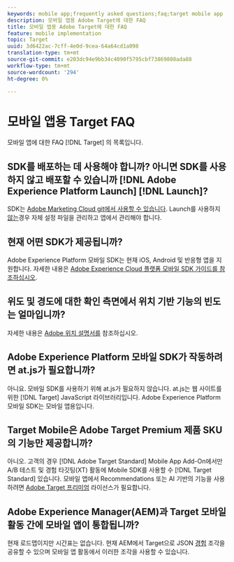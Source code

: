 ```yaml
---
keywords: mobile app;frequently asked questions;faq;target mobile app
description: 모바일 앱용 Adobe Target에 대한 FAQ
title: 모바일 앱용 Adobe Target에 대한 FAQ
feature: mobile implementation
topic: Target
uuid: 3d6422ac-7cff-4e0d-9cea-64a64cd1a098
translation-type: tm+mt
source-git-commit: e203dc94e9bb34c4090f5795cbf73869808ada88
workflow-type: tm+mt
source-wordcount: '294'
ht-degree: 0%

---
```



# 모바일 앱용 Target FAQ

모바일 앱에 대한 FAQ [!DNL Target] 의 목록입니다.

## SDK를 배포하는 데 사용해야 합니까? 아니면 SDK를 사용하지 않고 배포할 수 있습니까 [!DNL Adobe Experience Platform Launch] [!DNL Launch]?

SDK는 [Adobe Marketing Cloud git에서 사용할 수 있습니다](https://github.com/Adobe-Marketing-Cloud/acp-sdks/). Launch를 사용하지 [않는](https://docs.adobe.com/content/help/en/launch/using/overview.html)경우 자체 설정 파일을 관리하고 앱에서 관리해야 합니다.

## 현재 어떤 SDK가 제공됩니까?

Adobe Experience Platform 모바일 SDK는 현재 iOS, Android 및 반응형 앱을 지원합니다. 자세한 내용은 [Adobe Experience Cloud 플랫폼 모바일 SDK 가이드를 참조하십시오](https://aep-sdks.gitbook.io/docs/).

## 위도 및 경도에 대한 확인 측면에서 위치 기반 기능의 빈도는 얼마입니까?

자세한 내용은 [Adobe 위치 설명서를](https://placesdocs.com/places-services-by-adobe-documentation/) 참조하십시오.

## Adobe Experience Platform 모바일 SDK가 작동하려면 at.js가 필요합니까?

아니요. 모바일 SDK를 사용하기 위해 at.js가 필요하지 않습니다. at.js는 웹 사이트를 위한 [!DNL Target] JavaScript 라이브러리입니다. Adobe Experience Platform 모바일 SDK는 모바일 앱용입니다.

## Target Mobile은 Adobe Target Premium 제품 SKU의 기능만 제공합니까?

아니오. 고객의 경우 [!DNL Adobe Target Standard] Mobile App Add-On에서만 A/B 테스트 및 경험 타깃팅(XT) 활동에 Mobile SDK를 사용할 수 [!DNL Target Standard] 있습니다. 모바일 앱에서 Recommendations 또는 AI 기반의 기능을 사용하려면 [Adobe Target 프리미엄](/help/c-intro/intro.md#premium) 라이선스가 필요합니다.

## Adobe Experience Manager(AEM)과 Target 모바일 활동 간에 모바일 앱이 통합됩니까?

현재 로드맵이지만 시간표는 없습니다. 현재 AEM에서 Target으로 JSON [경험](/help/c-experiences/c-manage-content/aem-experience-fragments.md) 조각을 공유할 수 있으며 모바일 앱 활동에서 이러한 조각을 사용할 수 있습니다.
